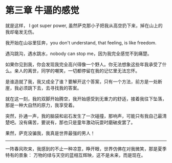 # 第三章 牛逼的感觉

就是这样， I got super power, 虽然萨克那小子把我从高空扔下来，掉在山上的我却毫发无伤。

我开始在山谷里狂奔，you don't understand, that feeling, is like freedom.

遇沟跳沟，遇水跳水，nobody can stop me，因为我完全感觉不到痛楚。

如果你见到我，你会发现我完全高兴得像一个野人。你无法想象这些年我承受了什么。亲人的离世，同学的嘲笑，一切都停留在我的记忆里无法忘怀。

是谁造就了我，我又成全了谁？要解开这个答案，只有一个方法，前方是一处断崖，我必须跳下去，去寻找我的答案。

就在这一刻，我的双脚开始腾空，我开始感受到无重力的舒适，接着我往下坠落，那是一种大自然的原力，我享受着。

突然，扑通一声，我的脑袋和岩石发生了一次碰撞，那响声，可能只有我自己最清楚吧。没有痛苦，要说有，那也只是童年激动玩耍时磨破皮罢了。

果然，萨克没骗我，我真是世界最强的男人！
___

一阵春风吹来，我感到的不止一种凉意，睁开眼，世界仿佛在对我微笑，那是夏季特有的景象： 万物的绿与天空的蓝相互辉映，这不是未来，而是现在。